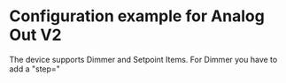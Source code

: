 # Configuration example for Analog Out V2
The device supports Dimmer and Setpoint Items.
For Dimmer you have to add a "step="